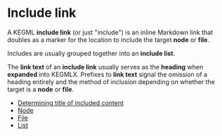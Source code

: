 # Include link

A KEGML **include link** (or just "include") is an inline Markdown link that doubles as a marker for the location to include the target **node** or **file**.

Includes are usually grouped together into an **include list**.

The **link text** of an **include link** usually serves as the **heading** when **expanded** into KEGMLX. Prefixes to **link text** signal the omission of a heading entirely and the method of inclusion depending on whether the target is a **node** or **file**.

* [Determining title of included content](/38)
* [Node](/0)
* [File](/0)
* [List](/0)
